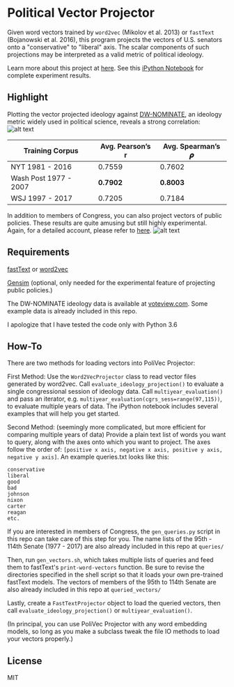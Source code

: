 # Political Vector Projector

Given word vectors trained by `word2vec` (Mikolov et al. 2013) or `fastText` (Bojanowski et al. 2016), this program projects the vectors of U.S. senators onto a "conservative" to "liberal" axis. The scalar components of such projections may be interpreted as a valid metric of political ideology.

Learn more about this project at [here](https://empirical.coffee/blog/2017/political-vector-projector). See this [iPython Notebook](http://nbviewer.jupyter.org/github/albertwebson/PoliVec_Projector/blob/master/PoliVec_Projector.ipynb) for complete experiment results.

## Highlight

Plotting the vector projected ideology against [DW-NOMINATE](https://en.wikipedia.org/wiki/NOMINATE_(scaling_method)), an ideology metric widely used in political science, reveals a strong correlation:
![alt text](https://static1.squarespace.com/static/53d176f8e4b02aa639c65599/t/59738be4e6f2e17330d7d551/1500744686272/?format=1500w)

| Training Corpus       | Avg. Pearson’s r | Avg. Spearman’s 𝝆 |
|-----------------------|------------------|--------------------|
| NYT 1981 - 2016       | 0.7559           | 0.7602             |
| Wash Post 1977 - 2007 | __0.7902__       | __0.8003__         |
| WSJ 1997 - 2017       | 0.7205           | 0.7184             |

In addition to members of Congress, you can also project vectors of public policies. These results are quite amusing but still highly experimental. Again, for a detailed account, please refer to [here](https://empirical.coffee/blog/2017/political-vector-projector).
![alt text](https://static1.squarespace.com/static/53d176f8e4b02aa639c65599/t/59777ee1cf81e03bebde6c2c/1501003497098/NYT+policies.png?format=1500w)


## Requirements 

[fastText](https://github.com/facebookresearch/fastText) or [word2vec](https://code.google.com/archive/p/word2vec/)

[Gensim](https://radimrehurek.com/gensim/install.html) (optional, only needed for the experimental feature of projecting public policies.)

The DW-NOMINATE ideology data is available at [voteview.com](voteview.com). Some example data is already included in this repo.

I apologize that I have tested the code only with Python 3.6

## How-To

There are two methods for loading vectors into PoliVec Projector:

First Method: Use the `Word2VecProjector` class to read vector files generated by word2vec. Call `evaluate_ideology_projection()` to evaluate a single congressional session of ideology data. Call `multiyear_evaluation()` and pass an iterator, e.g. `multiyear_evaluation(cgrs_sess=range(97,115))`, to evaluate multiple years of data. The iPython notebook includes several examples that will help you get started.

Second Method: (seemingly more complicated, but more efficient for comparing multiple years of data) Provide a plain text list of words you want to query, along with the axes onto which you want to project. The axes follow the order of: `[positive x axis, negative x axis, positive y axis, negative y axis]`. An example queries.txt looks like this:
```
conservative
liberal
good
bad
johnson
nixon
carter
reagan
etc.
```
If you are interested in members of Congress, the `gen_queries.py` script in this repo can take care of this step for you. The name lists of the 95th - 114th Senate (1977 - 2017) are also already included in this repo at `queries/`

Then, run `gen_vectors.sh`, which takes multiple lists of queries and feed them to fastText's `print-word-vectors` function. Be sure to revise the directories specified in the shell script so that it loads your own pre-trained fastText models. The vectors of members of the 95th to 114th Senate are also already included in this repo at `queried_vectors/`

Lastly, create a `FastTextProjector` object to load the queried vectors, then call `evaluate_ideology_projection()` or `multiyear_evaluation()`.

(In principal, you can use PoliVec Projector with any word embedding models, so long as you make a subclass tweak the file IO methods to load your vectors properly.)

## License
MIT